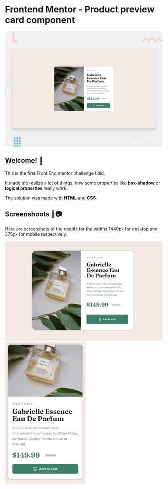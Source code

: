# Frontend Mentor - Product preview card component

![Design preview for the Product preview card component coding challenge](./design/desktop-preview.jpg)

## Welcome! 👋
This is the first Front End mentor challenge I did, 

It made me realize a lot of things, how some properties like **box-shadow** or **logical properties** really work.

The solution was made with **HTML** and **CSS**.

## Screenshoots 🤨📷

Here are screenshots of the results for the widths 1440px for desktop and 375px for mobile respectively.

![Design of desktop result](./screenshots/desktop-preview.png) ![Design of mobile result](./screenshots/mobile-preview.png)
